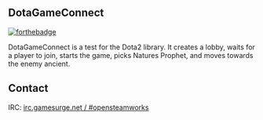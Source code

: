 DotaGameConnect
---

[![forthebadge](http://forthebadge.com/images/badges/fuck-it-ship-it.svg)](http://forthebadge.com)

DotaGameConnect is a test for the Dota2 library. It creates a lobby, waits for a player to join, starts the game, picks Natures Prophet, and moves towards the enemy ancient.


## Contact

IRC: [irc.gamesurge.net / #opensteamworks](irc://irc.gamesurge.net/opensteamworks)

